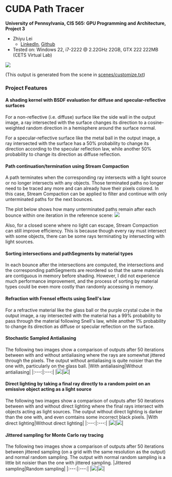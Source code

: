 CUDA Path Tracer
================

**University of Pennsylvania, CIS 565: GPU Programming and Architecture, Project 3**

* Zhiyu Lei
  * [LinkedIn](https://www.linkedin.com/in/zhiyu-lei/), [Github](https://github.com/Zhiyu-Lei)
* Tested on: Windows 22, i7-2222 @ 2.22GHz 22GB, GTX 222 222MB (CETS Virtual Lab)

![](img/README/output.png)

(This output is generated from the scene in [scenes/customize.txt](scenes/customize.txt))

### Project Features
#### A shading kernel with BSDF evaluation for diffuse and specular-reflective surfaces
For a non-reflective (i.e. diffuse) surface like the side wall in the output image, a ray intersected with the surface changes its direction to a cosine-weighted random direction in a hemisphere around the surface normal.

For a specular-reflective surface like the metal ball in the output image, a ray intersected with the surface has a 50% probability to change its direction according to the specular reflection law, while another 50% probability to change its direction as diffuse reflection.

#### Path continuation/termination using Stream Compaction
A path terminates when the corresponding ray intersects with a light source or no longer intersects with any objects. Those terminated paths no longer need to be traced any more and can already have their pixels colored. In this case, Stream Compaction can be applied to filter and continue with only unterminated paths for the next bounces.

The plot below shows how many unterminated paths remain after each bounce within one iteration in the reference scene:
![](img/README/rays-bounce.png)

Also, for a closed scene where no light can escape, Stream Compaction can still improve efficiency. This is because though every ray must intersect with some objects, there can be some rays terminating by intersecting with light sources.

#### Sorting intersections and pathSegments by material types
In each bounce after the intersections are computed, the intersections and the corresponding pathSegments are reordered so that the same materials are contiguous in memory before shading. However, I did not experience much performance improvement, and the process of sorting by material types could be even more costly than randomly accessing in memory.

#### Refraction with Frensel effects using Snell's law
For a refractive material like the glass ball or the purple crystal cube in the output image, a ray intersected with the material has a 99% probability to pass through the material following Snell's law, while another 1% probability to change its direction as diffuse or specular reflection on the surface.

#### Stochastic Sampled Antialiasing
The following two images show a comparison of outputs after 50 iterations between with and without antialiasing where the rays are somewhat jittered through the pixels. The output without antialiasing is quite noisier than the one with, particularly on the glass ball.
|With antialiasing|Without antialiasing|
|:---:|:---:|
|![](img/README/ref.50samp.png)|![](img/README/no-antialiasing.50samp.png)|

#### Direct lighting by taking a final ray directly to a random point on an emissive object acting as a light source
The following two images show a comparison of outputs after 50 iterations between with and without direct lighting where the final rays intersect with objects acting as light sources. The output without direct lighting is darker than the one with, and even comtains some incorrect black pixels.
|With direct lighting|Without direct lighting|
|:---:|:---:|
|![](img/README/ref.50samp.png)|![](img/README/no-direct-lighting.50samp.png)|

#### Jittered sampling for Monte Carlo ray tracing
The following two images show a comparison of outputs after 50 iterations between jittered sampling (on a grid with the same resolution as the output) and normal random sampling. The output with normal random sampling is a little bit noisier than the one with jittered sampling.
|Jittered sampling|Random sampling|
|:---:|:---:|
|![](img/README/ref.50samp.png)|![](img/README/random-sampling.50samp.png)|
